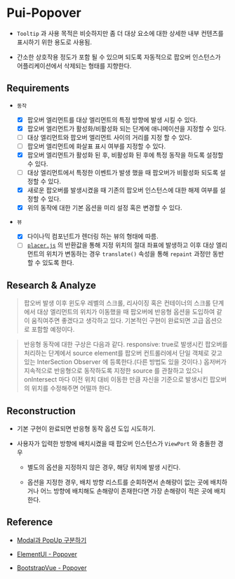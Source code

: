 # Pui-Popover

- `Tooltip` 과 사용 목적은 비슷하지만 좀 더 대상 요소에 대한 상세한 내부 컨텐츠를 표시하기 위한 용도로 사용됨.

- 간소한 상호작용 정도가 포함 될 수 있으며 되도록 자동적으로 팝오버 인스턴스가 어플리케이션에서 삭제되는 형태를 지향한다.

## Requirements

- `동작`

    - [x] 팝오버 엘리먼트를 대상 엘리먼트의 특정 방향에 발생 시킬 수 있다.
    - [x] 팝오버 엘리먼트가 활성화/비활성화 되는 단계에 애니메이션을 지정할 수 있다.
    - [ ] 대상 엘리먼트와 팝오버 엘리먼트 사이의 거리를 지정 할 수 있다.
    - [ ] 팝오버 엘리먼트에 화살표 표시 여부를 지정할 수 있다.
    - [x] 팝오버 엘리먼트가 활성화 된 후, 비활성화 된 후에 특정 동작을 하도록 설정할 수 있다.
    - [ ] 대상 엘리먼트에서 특정한 이벤트가 발생 했을 때 팝오버가 비활성화 되도록 설정할 수 있다.
    - [x] 새로운 팝오버를 발생시켰을 때 기존의 팝오버 인스턴스에 대한 해제 여부를 설정할 수 있다.
    - [x] 위의 동작에 대한 기본 옵션을 미리 설정 혹은 변경할 수 있다.

- `뷰`

    - [x] 다이나믹 컴포넌트가 렌더링 하는 뷰의 형태에 따름.
    - [ ] [`placer.js`](../$common/placer) 의 반환값을 통해 지정 위치의 절대 좌표에 발생하고 이후 대상 엘리먼트의 위치가 변동하는 경우 `translate()` 속성을 통해 `repaint` 과정만 동반할 수 있도록 한다.

## Research & Analyze

> 팝오버 발생 이후 윈도우 레벨의 스크롤, 리사이징 혹은 컨테이너의 스크롤 단계에서 대상 엘리먼트의 위치가 이동했을 때 팝오버에 반응형 옵션을 도입하여 같이 움직여주면 좋겠다고 생각하고 있다. 기본적인 구현이 완료되면 고급 옵션으로 포함할 예정이다.

> 반응형 동작에 대한 구상은 다음과 같다. responsive: true로 발생시킨 팝오버를 처리하는 단계에서 source element를 팝오버 컨트롤러에서 단일 객체로 갖고 있는 InterSection Observer 에 등록한다.(다른 방법도 있을 것이다.)  옵저버가 지속적으로 반응형으로 동작하도록 지정한 source 를 관찰하고 있으니 onIntersect 마다 이전 위치 대비 이동한 만큼 자신을 기준으로 발생시킨 팝오버의 위치를 수정해주면 어떨까 한다.

## Reconstruction

- 기본 구현이 완료되면 반응형 동작 옵션 도입 시도하기.

- 사용자가 입력한 방향에 배치시켰을 때 팝오버 인스턴스가 `ViewPort` 와 충돌한 경우

    - 별도의 옵션을 지정하지 않은 경우, 해당 위치에 발생 시킨다.

    - 옵션을 지정한 경우, 배치 방향 리스트를 순회하면서 손해량이 없는 곳에 배치하거나 어느 방향에 배치해도 손해량이 존재한다면 가장 손해량이 적은 곳에 배치한다.

## Reference

- [Modal과 PopUp 구분하기](http://design.gabia.com/wordpress/?p=33075)

- [ElementUI - Popover](https://element.eleme.io/#/en-US/component/popover)

- [BootstrapVue - Popover](https://bootstrap-vue.org/docs/components/popover)
